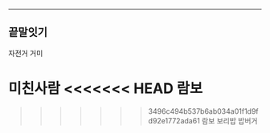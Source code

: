 ------------------------------------

## 끝말잇기

자전거
거미

미친사람
<<<<<<< HEAD
람보
=======
>>>>>>> 3496c494b537b6ab034a01f1d9fd92e1772ada61
람보
보리밥
밥버거